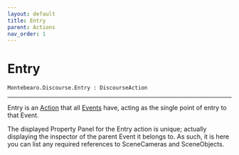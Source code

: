 ```yaml
---
layout: default
title: Entry
parent: Actions
nav_order: 1
---
```


# Entry

```
Montebearo.Discourse.Entry : DiscourseAction
```
---

Entry is an [Action](discourse-action.md) that all [Events](discourse-event.md) have, acting as the single point of entry to that Event.

The displayed Property Panel for the Entry action is unique; actually displaying the inspector of the parent Event it belongs to. As such, it is here you can list any required references to SceneCameras and SceneObjects.
